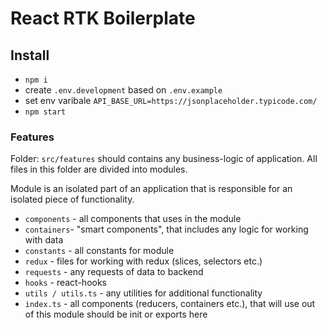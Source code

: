 # React RTK Boilerplate

## Install

- `npm i`
- create `.env.development` based on `.env.example`
- set env varibale `API_BASE_URL=https://jsonplaceholder.typicode.com/`
- `npm start`

### Features

Folder: `src/features` should contains any business-logic of application. All files in this folder are divided into modules.

Module is an isolated part of an application that is responsible for an isolated piece of functionality.

- `components` - all components that uses in the module
- `containers`- "smart components", that includes any logic for working with data
- `constants` - all constants for module
- `redux` - files for working with redux (slices, selectors etc.)
- `requests` - any requests of data to backend
- `hooks` - react-hooks
- `utils / utils.ts` - any utilities for additional functionality
- `index.ts` - all components (reducers, containers etc.), that will use out of this module should be init or exports here
